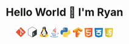 <!--h1 align="center">Hello World 👋 I'm <a href="https://flask-1-cidy.onrender.com">Ryan</a></h1-->
<h1 align="center">Hello World 👋 I'm Ryan</h1>
<p align="center">
  <img src="pictures/git_.png" alt="Git" width="5.5%"/>
  <img src="pictures/shell_.png" alt="Shell" width="5%"/>
  <img src="pictures/linux_logo_.png" alt="Linux" width="5.5%"/>
  <img src="pictures/java.png" alt="Java" width="4%"/>
  <img src="pictures/python_logo.png" alt="Python" width="6%"/>
  <img src="pictures/tensorflow_.png" alt="Tensorflow" width="5%"/>
  <img src="pictures/html.png" alt="HTML" width="4.85%"/>
  <img src="pictures/css.png" alt="CSS" width="4.25%"/>
  <img src="pictures/js.png" alt="JS" width="4.875%"/>
</p>
<!--
**rt75272/rt75272** is a ✨ _special_ ✨ repository because its `README.md` (this file) appears on your GitHub profile.

Here are some ideas to get you started:

- 🔭 I’m currently working on ...
- 🌱 I’m currently learning ...
- 👯 I’m looking to collaborate on ...
- 🤔 I’m looking for help with ...
- 💬 Ask me about ...
- 📫 How to reach me: ...
- 😄 Pronouns: ...
- ⚡ Fun fact: ...
-->
